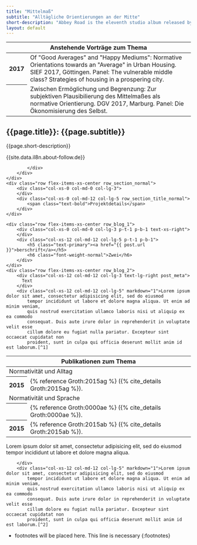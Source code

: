 ```yaml
---
title: "Mittelmaß"
subtitle: "Alltägliche Orientierungen an der Mitte"
short-description: "Abbey Road is the eleventh studio album released by the English rock band the Beatles, released on 26 September 1969 in the United Kingdom and on 1 October 1969 in the United States."
layout: default
---
```


<div class="container-fluid wrapper about">
    <div class="row flex-items-xs-center row_about p-t-3 p-b-2 m-b-0">
        <div class="col-xs-12 col-md-12 col-lg-3 m-b-2">
            <!--<h2>{{page.title}}: {{page.subtitle}}</h2>
            <h3>{{page.subtitle}}</h3>-->
            <!--<img class="img-fluid" src="../img/crowd.jpg" alt="Card image">-->
            <table class="table table-hover table-sm">
                        <thead class="table-active">
                            <tr>
                                <th colspan="2">Anstehende Vorträge zum Thema</th>
                            </tr>
                        </thead>
                        <tbody>
                            <tr>
                                <th scope="row">2017</th>
                                <td>Of "Good Averages" and "Happy Mediums": Normative Orientations towards an "Average" in Urban Housing. SIEF 2017, Göttingen. Panel: The vulnerable middle class? Strategies of housing in a prospering city.</td>
                            </tr>
                            <tr>
                                <th scope="row"></th>
                                <td>Zwischen Ermöglichung und Begrenzung: Zur subjektiven Plausibilierung des Mittelmaßes als normative Orientierung. DGV 2017, Marburg. Panel: Die Ökonomisierung des Selbst.</td>
                            </tr>
                        </tbody>
                    </table>
        </div>
        <div class="col-xs-12 col-md-12 col-lg-5">
            <h2>{{page.title}}: {{page.subtitle}}</h2>
            <p class="lead lead_about">{{page.short-description}}</p>
            <p>{{site.data.il8n.about-follow.de}}</p>
            <div class="row p-t-2 p-b-1">
                    
                
            </div>
        </div>
    </div>
    <div class="row flex-items-xs-center row_section_normal">
        <div class="col-xs-0 col-md-0 col-lg-3">
        </div>
        <div class="col-xs-0 col-md-12 col-lg-5 row_section_title_normal">
            <span class="text-bold">Projektdetails</span>
        </div>
    </div>
    
    <div class="row flex-items-xs-center row_blog_1">
        <div class="col-xs-0 col-md-0 col-lg-3 p-t-1 p-b-1 text-xs-right">
        </div>
        <div class="col-xs-12 col-md-12 col-lg-5 p-t-1 p-b-1">
            <h5 class="text-primary"><a href="{{ post.url }}">berschrift</a></h5>
            <h6 class="font-weight-normal">Zwei</h6>
        </div>
    </div>
    <div class="row flex-items-xs-center row_blog_2">
        <div class="col-xs-12 col-md-12 col-lg-3 text-lg-right post_meta">
          Text
        </div>
        <div class="col-xs-12 col-md-12 col-lg-5" markdown="1">Lorem ipsum dolor sit amet, consectetur adipisicing elit, sed do eiusmod
            tempor incididunt ut labore et dolore magna aliqua. Ut enim ad minim veniam,
            quis nostrud exercitation ullamco laboris nisi ut aliquip ex ea commodo
            consequat. Duis aute irure dolor in reprehenderit in voluptate velit esse
            cillum dolore eu fugiat nulla pariatur. Excepteur sint occaecat cupidatat non
            proident, sunt in culpa qui officia deserunt mollit anim id est laborum.[^1]

 <table class="table table-hover table-sm">
                        <thead class="table-active">
                            <tr>
                                <th colspan="2">Publikationen zum Thema</th>
                            </tr>
                        </thead>
                        <tbody>
                        <tr class="table-warning"><td colspan="2" >Normativität und Alltag</td></tr>
                       <tr>
                       <th scope="row">2015</th><td colspan="2">{% reference Groth:2015ag %} ({% cite_details Groth:2015ag %}).</td></tr>
 <tr class="table-info"><td colspan="2" >Normativität und Sprache</td></tr>
<tr><th scope="row"></th><td >{% reference Groth:0000ae %} ({% cite_details Groth:0000ae %}).</td></tr>
<tr><th scope="row">2015</th><td>{% reference Groth:2015ab %} ({% cite_details Groth:2015ab %}).</td></tr>
                    </tbody>
                    </table>


[^1]: Test  

</div>
<div class="row flex-items-xs-center row_blog_2">
        <div class="col-xs-12 col-md-12 col-lg-3 text-lg-right post_meta">
          Lorem ipsum dolor sit amet, consectetur adipisicing elit, sed do eiusmod tempor incididunt ut labore et dolore magna aliqua.



        </div>
        <div class="col-xs-12 col-md-12 col-lg-5" markdown="1">Lorem ipsum dolor sit amet, consectetur adipisicing elit, sed do eiusmod
            tempor incididunt ut labore et dolore magna aliqua. Ut enim ad minim veniam,
            quis nostrud exercitation ullamco laboris nisi ut aliquip ex ea commodo
            consequat. Duis aute irure dolor in reprehenderit in voluptate velit esse
            cillum dolore eu fugiat nulla pariatur. Excepteur sint occaecat cupidatat non
            proident, sunt in culpa qui officia deserunt mollit anim id est laborum.[^2]


[^2]: Test  

* footnotes will be placed here. This line is necessary
{:footnotes}
</div>
</div>
</div>


